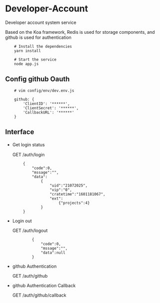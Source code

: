 # Developer-Account

Developer account system service

Based on the Koa framework, Redis is used for storage components, and github is used for  authentication 


```
    # Install the dependencies
    yarn install 

    # Start the service
    node app.js

```

## Config github Oauth
```
    # vim config/env/dev.env.js

    github: {
        'ClientID': '******',
        'ClientSecret': '******',
        'CallbackURL': '******'
    }
```


## Interface
-  Get login status　

    GET /auth/login
```
        {
            "code":0,
            "mssage":"",
            "data":
                {
                    "uid":"21072025",
                    "vip":"0",
                    "cratetime":"1601181067",
                    "ext":
                        {"projects":4}
                }
        }
```

 - Login out
    
    GET /auth/logout
```
            {
                "code":0,
                "mssage":"",
                "data":null
            }
 ```

 - github Authentication 
    
    GET /auth/github

- github Authentication Callback

    GET /auth/github/callback